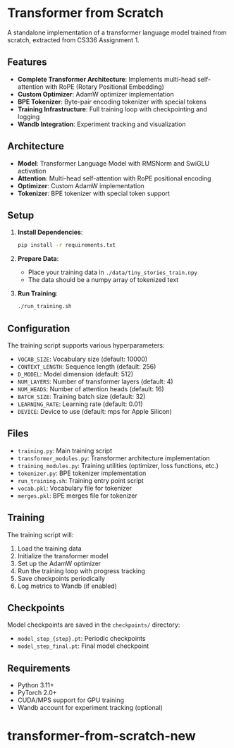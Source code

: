 # Transformer from Scratch

A standalone implementation of a transformer language model trained from scratch, extracted from CS336 Assignment 1.

## Features

- **Complete Transformer Architecture**: Implements multi-head self-attention with RoPE (Rotary Positional Embedding)
- **Custom Optimizer**: AdamW optimizer implementation
- **BPE Tokenizer**: Byte-pair encoding tokenizer with special tokens
- **Training Infrastructure**: Full training loop with checkpointing and logging
- **Wandb Integration**: Experiment tracking and visualization

## Architecture

- **Model**: Transformer Language Model with RMSNorm and SwiGLU activation
- **Attention**: Multi-head self-attention with RoPE positional encoding
- **Optimizer**: Custom AdamW implementation
- **Tokenizer**: BPE tokenizer with special token support

## Setup

1. **Install Dependencies**:
   ```bash
   pip install -r requirements.txt
   ```

2. **Prepare Data**:
   - Place your training data in `./data/tiny_stories_train.npy`
   - The data should be a numpy array of tokenized text

3. **Run Training**:
   ```bash
   ./run_training.sh
   ```

## Configuration

The training script supports various hyperparameters:

- `VOCAB_SIZE`: Vocabulary size (default: 10000)
- `CONTEXT_LENGTH`: Sequence length (default: 256)
- `D_MODEL`: Model dimension (default: 512)
- `NUM_LAYERS`: Number of transformer layers (default: 4)
- `NUM_HEADS`: Number of attention heads (default: 16)
- `BATCH_SIZE`: Training batch size (default: 32)
- `LEARNING_RATE`: Learning rate (default: 0.01)
- `DEVICE`: Device to use (default: mps for Apple Silicon)

## Files

- `training.py`: Main training script
- `transformer_modules.py`: Transformer architecture implementation
- `training_modules.py`: Training utilities (optimizer, loss functions, etc.)
- `tokenizer.py`: BPE tokenizer implementation
- `run_training.sh`: Training entry point script
- `vocab.pkl`: Vocabulary file for tokenizer
- `merges.pkl`: BPE merges file for tokenizer

## Training

The training script will:
1. Load the training data
2. Initialize the transformer model
3. Set up the AdamW optimizer
4. Run the training loop with progress tracking
5. Save checkpoints periodically
6. Log metrics to Wandb (if enabled)

## Checkpoints

Model checkpoints are saved in the `checkpoints/` directory:
- `model_step_{step}.pt`: Periodic checkpoints
- `model_step_final.pt`: Final model checkpoint

## Requirements

- Python 3.11+
- PyTorch 2.0+
- CUDA/MPS support for GPU training
- Wandb account for experiment tracking (optional)
# transformer-from-scratch-new
